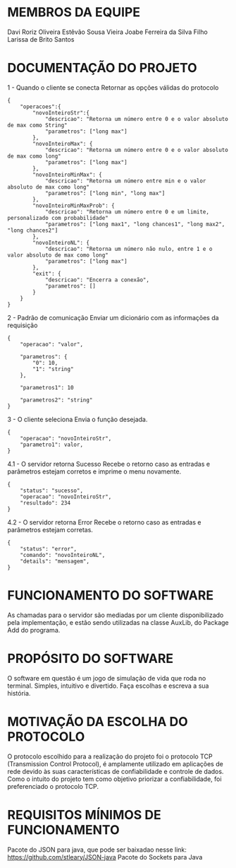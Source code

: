 # MEMBROS DA EQUIPE
Davi Roriz Oliveira
Estêvão Sousa Vieira
Joabe Ferreira da Silva Filho
Larissa de Brito Santos

# DOCUMENTAÇÃO DO PROJETO

1 - Quando o cliente se conecta
Retornar as opções válidas do protocolo
```
{
	"operacoes":{
		"novoInteiroStr":{
			"descricao": "Retorna um número entre 0 e o valor absoluto de max como String"
			"parametros": ["long max"]
		},
		"novoInteiroMax": {
			"descricao": "Retorna um número entre 0 e o valor absoluto de max como long"
			"parametros": ["long max"]
		},
		"novoInteiroMinMax": {
			"descricao": "Retorna um número entre min e o valor absoluto de max como long"
			"parametros": ["long min", "long max"]
		},
		"novoInteiroMinMaxProb": {
			"descricao": "Retorna um número entre 0 e um limite, personalizado com probabilidade"
			"parametros": ["long max1", "long chances1", "long max2", "long chances2"]
		},
		"novoInteiroNL": {
			"descricao": "Retorna um número não nulo, entre 1 e o valor absoluto de max como long"
			"parametros": ["long max"]
		},
		"exit": {
			"descricao": "Encerra a conexão",
			"parametros": []
		}
	}
}
```

2 - Padrão de comunicação
Enviar um dicionário com as informações da requisição
```
{
	"operacao": "valor",
	
	"parametros": {
		"0": 10,
		"1": "string"
	},
	
	"parametros1": 10
	
	"parametros2": "string"
}
```

3 - O cliente seleciona
Envia o função desejada.
```
{
	"operacao": "novoInteiroStr",
	"parametro1": valor,
}
```

4.1 - O servidor retorna Sucesso
Recebe o retorno caso as entradas e parâmetros estejam corretos e imprime o menu novamente.
```
{
	"status": "sucesso",
	"operacao": "novoInteiroStr",
	"resultado": 234
}
```

4.2 - O servidor retorna Error
Recebe o retorno caso as entradas e parâmetros estejam corretas.
```
{
	"status": "error",
	"comando": "novoInteiroNL",
	"details": "mensagem",
}
```

# FUNCIONAMENTO DO SOFTWARE

As chamadas para o servidor são mediadas por um cliente disponibilizado pela implementação, e estão sendo utilizadas na classe AuxLib, do Package Add do programa. 

# PROPÓSITO DO SOFTWARE

O software em questão é um jogo de simulação de vida que roda no terminal. Simples, intuitivo e divertido. Faça escolhas e escreva a sua história.

# MOTIVAÇÃO DA ESCOLHA DO PROTOCOLO
O protocolo escolhido para a realização do projeto foi o protocolo TCP (Transmission Control Protocol), é amplamente utilizado em aplicações de rede devido às suas características de confiabilidade e controle de dados. Como o intuito do projeto tem como objetivo priorizar a confiabilidade, foi preferenciado o protocolo TCP.

# REQUISITOS MÍNIMOS DE FUNCIONAMENTO
Pacote do JSON para java, que pode ser baixadao nesse link: https://github.com/stleary/JSON-java
Pacote do Sockets para Java
